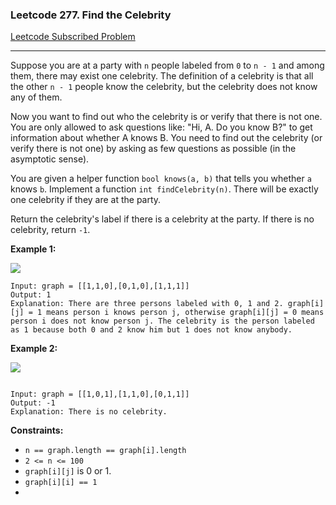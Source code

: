 ### Leetcode 277. Find the Celebrity

[Leetcode Subscribed Problem](https://leetcode.com/problems/find-the-celebrity/)

---

Suppose you are at a party with `n` people labeled from `0` to `n - 1` and among them, there may exist one celebrity.
The
definition of a celebrity is that all the other `n - 1` people know the celebrity, but the celebrity does not know any
of
them.

Now you want to find out who the celebrity is or verify that there is not one. You are only allowed to ask questions
like: "Hi, A. Do you know B?" to get information about whether A knows B. You need to find out the celebrity (or verify
there is not one) by asking as few questions as possible (in the asymptotic sense).

You are given a helper function `bool knows(a, b)` that tells you whether `a` knows `b`. Implement a function `int
findCelebrity(n)`. There will be exactly one celebrity if they are at the party.

Return the celebrity's label if there is a celebrity at the party. If there is no celebrity, return `-1`.

**Example 1:**

![](FindTheCelebrity_001.png)

```
Input: graph = [[1,1,0],[0,1,0],[1,1,1]]
Output: 1
Explanation: There are three persons labeled with 0, 1 and 2. graph[i][j] = 1 means person i knows person j, otherwise graph[i][j] = 0 means person i does not know person j. The celebrity is the person labeled as 1 because both 0 and 2 know him but 1 does not know anybody.
```

**Example 2:**

![](FindTheCelebrity_002.png)

```

Input: graph = [[1,0,1],[1,1,0],[0,1,1]]
Output: -1
Explanation: There is no celebrity.

```

**Constraints:**

- `n == graph.length == graph[i].length`
- `2 <= n <= 100`
- `graph[i][j]` is 0 or 1.
- `graph[i][i] == 1`
- 